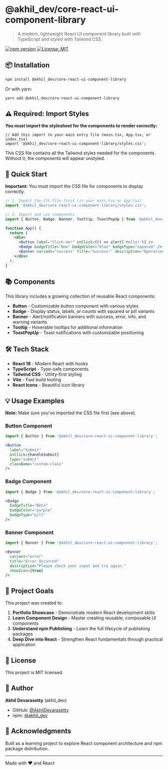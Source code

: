 # @akhil_dev/core-react-ui-component-library

> A modern, lightweight React UI component library built with TypeScript and styled with Tailwind CSS.

[![npm version](https://img.shields.io/npm/v/@akhil_dev/core-react-ui-component-library.svg)](https://www.npmjs.com/package/@akhil_dev/core-react-ui-component-library)
[![License: MIT](https://img.shields.io/badge/License-MIT-yellow.svg)](https://opensource.org/licenses/MIT)

## 📦 Installation

```bash
npm install @akhil_dev/core-react-ui-component-library
```

Or with yarn:

```bash
yarn add @akhil_dev/core-react-ui-component-library
```

## ⚠️ Required: Import Styles

**You must import the stylesheet for the components to render correctly:**

```tsx
// Add this import to your main entry file (main.tsx, App.tsx, or index.tsx)
import '@akhil_dev/core-react-ui-component-library/styles.css';
```

This CSS file contains all the Tailwind styles needed for the components. Without it, the components will appear unstyled.

## 🚀 Quick Start

**Important:** You must import the CSS file for components to display correctly.

```jsx
// 1. Import the CSS file first (in your main.tsx or App.tsx)
import '@akhil_dev/core-react-ui-component-library/styles.css';

// 2. Import and use components
import { Button, Badge, Banner, Tooltip, ToastPopUp } from '@akhil_dev/core-react-ui-component-library';

function App() {
  return (
    <div>
      <Button label="Click me!" onClick={() => alert('Hello!')} />
      <Badge badgeTitle="New" badgeColor="blue" badgeType="squared" />
      <Banner variant="success" title="Success!" description="Operation completed successfully." />
    </div>
  );
}
```

## 📚 Components

This library includes a growing collection of reusable React components:

- **Button** - Customizable button component with various styles
- **Badge** - Display status, labels, or counts with squared or pill variants
- **Banner** - Alert/notification banners with success, error, info, and warning variants
- **Tooltip** - Hoverable tooltips for additional information
- **ToastPopUp** - Toast notifications with customizable positioning

## 🛠️ Tech Stack

- **React 18** - Modern React with hooks
- **TypeScript** - Type-safe components
- **Tailwind CSS** - Utility-first styling
- **Vite** - Fast build tooling
- **React Icons** - Beautiful icon library

## 💡 Usage Examples

**Note:** Make sure you've imported the CSS file first (see above).

### Button Component

```jsx
import { Button } from '@akhil_dev/core-react-ui-component-library';

<Button 
  label="Submit" 
  onClick={handleSubmit}
  type="submit"
  className="custom-class"
/>
```

### Badge Component

```jsx
import { Badge } from '@akhil_dev/core-react-ui-component-library';

<Badge 
  badgeTitle="Beta" 
  badgeColor="purple" 
  badgeType="pill"
/>
```

### Banner Component

```jsx
import { Banner } from '@akhil_dev/core-react-ui-component-library';

<Banner 
  variant="error"
  title="Error Occurred"
  description="Please check your input and try again."
  showIcon={true}
/>
```

## 🎯 Project Goals

This project was created to:

1. **Portfolio Showcase** - Demonstrate modern React development skills
2. **Learn Component Design** - Master creating reusable, composable UI components
3. **Understand npm Publishing** - Learn the full lifecycle of publishing packages
4. **Deep Dive into React** - Strengthen React fundamentals through practical application


## 📝 License

This project is MIT licensed.

## 👤 Author

**Akhil Devarasetty** (akhil_dev)

- GitHub: [@AkhilDevarasetty](https://github.com/AkhilDevarasetty)
- npm: [@akhil_dev](https://www.npmjs.com/~akhil_dev)

## 🙏 Acknowledgments

Built as a learning project to explore React component architecture and npm package distribution.

---

Made with ❤️ and React
